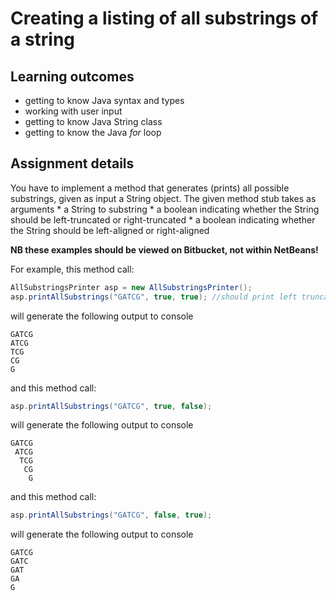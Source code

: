 # Creating a listing of all substrings of a string  #

## Learning outcomes ##
* getting to know Java syntax and types
* working with user input
* getting to know Java String class
* getting to know the Java *for* loop


## Assignment details ##
You have to implement a method that generates (prints) all possible substrings, given as input a String object.
The given method stub takes as arguments 
    * a String to substring
    * a boolean indicating whether the String should be left-truncated or right-truncated
    * a boolean indicating whether the String should be left-aligned or right-aligned

**NB these examples should be viewed on Bitbucket, not within NetBeans!**

For example, this method call:

```Java
AllSubstringsPrinter asp = new AllSubstringsPrinter();
asp.printAllSubstrings("GATCG", true, true); //should print left truncated, left aligned
``` 

will generate the following output to console

```
GATCG
ATCG
TCG
CG
G
```

and this method call:

```Java
asp.printAllSubstrings("GATCG", true, false);
``` 

will generate the following output to console

```
GATCG
 ATCG
  TCG
   CG
    G
```

and this method call:

```Java
asp.printAllSubstrings("GATCG", false, true);
``` 

will generate the following output to console

```
GATCG
GATC
GAT
GA
G
```

